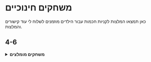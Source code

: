 # משחקים חינוכיים

כאן תמצאו המלצות לקניות חכמות עבור הילדים מוזמנים לשלוח לי עוד קישורים והמלצות.

## 4-6

<details>
<summary><strong>משחקים מומלצים</strong></summary>

<table>
<thead>
<tr>
<th>שם</th>
<th>תיאור</th>
<th>קישור</th>
<th>תמונה</th>
</tr>
</thead>
<tbody>
<tr>
<td>Snap Circuits</td>
<td>בניית מעגלים חשמליים מגניבים</td>
<td><a href="https://amzn.to/4hfxRRH" target="_blank">קנה באמזון</a></td>
<td>
  <img src="../images/1.jpg" alt="מעגלים חשמליים" />
</td>
</tr>
<tr>
<td>Doctor Jupiter</td>
<td>ניסויים מדעיים</td>
<td><a href="https://amzn.to/3JbzQdl" target="_blank">קנה באמזון</a></td>
<td>
  <img src="../images/2.jpg" alt="ניסויים מדעיים" />
</td>
</tr>
</tbody>
</table>

</details>


